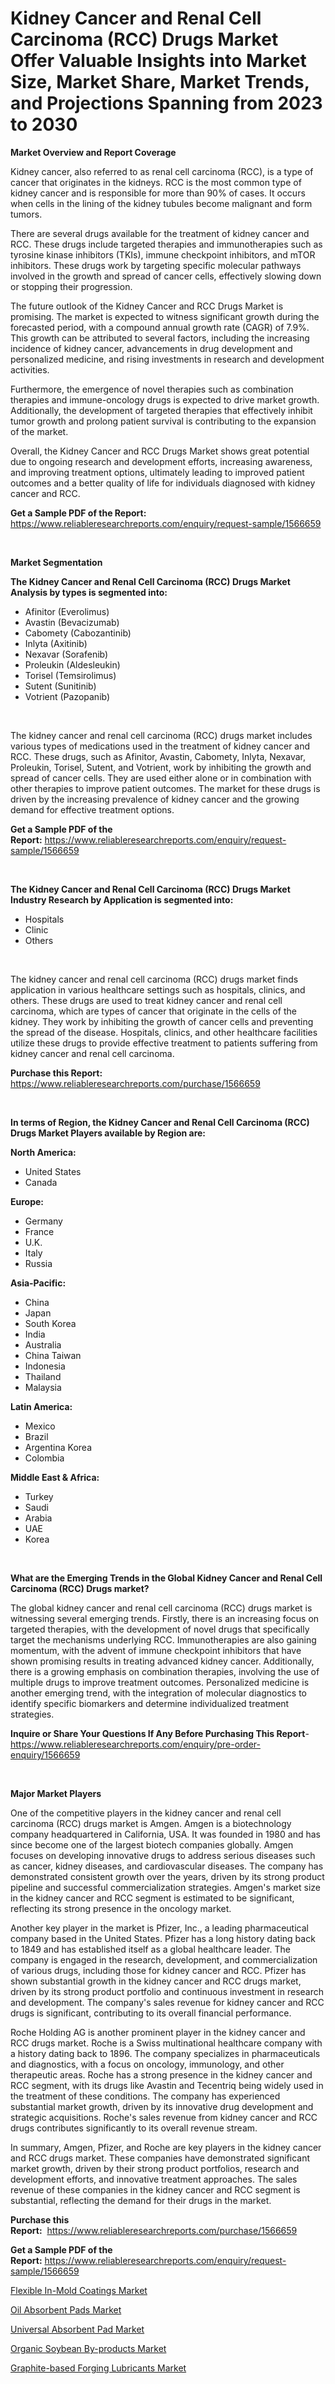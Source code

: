 <p><h1>Kidney Cancer and Renal Cell Carcinoma (RCC) Drugs Market Offer Valuable Insights into Market Size, Market Share, Market Trends, and Projections Spanning from 2023 to 2030</h1></p><p><strong>Market Overview and Report Coverage</strong></p>
<p><p>Kidney cancer, also referred to as renal cell carcinoma (RCC), is a type of cancer that originates in the kidneys. RCC is the most common type of kidney cancer and is responsible for more than 90% of cases. It occurs when cells in the lining of the kidney tubules become malignant and form tumors.</p><p>There are several drugs available for the treatment of kidney cancer and RCC. These drugs include targeted therapies and immunotherapies such as tyrosine kinase inhibitors (TKIs), immune checkpoint inhibitors, and mTOR inhibitors. These drugs work by targeting specific molecular pathways involved in the growth and spread of cancer cells, effectively slowing down or stopping their progression.</p><p>The future outlook of the Kidney Cancer and RCC Drugs Market is promising. The market is expected to witness significant growth during the forecasted period, with a compound annual growth rate (CAGR) of 7.9%. This growth can be attributed to several factors, including the increasing incidence of kidney cancer, advancements in drug development and personalized medicine, and rising investments in research and development activities.</p><p>Furthermore, the emergence of novel therapies such as combination therapies and immune-oncology drugs is expected to drive market growth. Additionally, the development of targeted therapies that effectively inhibit tumor growth and prolong patient survival is contributing to the expansion of the market.</p><p>Overall, the Kidney Cancer and RCC Drugs Market shows great potential due to ongoing research and development efforts, increasing awareness, and improving treatment options, ultimately leading to improved patient outcomes and a better quality of life for individuals diagnosed with kidney cancer and RCC.</p></p>
<p><strong>Get a Sample PDF of the Report:</strong> <a href="https://www.reliableresearchreports.com/enquiry/request-sample/1566659">https://www.reliableresearchreports.com/enquiry/request-sample/1566659</a></p>
<p>&nbsp;</p>
<p><strong>Market Segmentation</strong></p>
<p><strong>The Kidney Cancer and Renal Cell Carcinoma (RCC) Drugs Market Analysis by types is segmented into:</strong></p>
<p><ul><li>Afinitor (Everolimus)</li><li>Avastin (Bevacizumab)</li><li>Cabomety (Cabozantinib)</li><li>Inlyta (Axitinib)</li><li>Nexavar (Sorafenib)</li><li>Proleukin (Aldesleukin)</li><li>Torisel (Temsirolimus)</li><li>Sutent (Sunitinib)</li><li>Votrient (Pazopanib)</li></ul></p>
<p>&nbsp;</p>
<p><p>The kidney cancer and renal cell carcinoma (RCC) drugs market includes various types of medications used in the treatment of kidney cancer and RCC. These drugs, such as Afinitor, Avastin, Cabomety, Inlyta, Nexavar, Proleukin, Torisel, Sutent, and Votrient, work by inhibiting the growth and spread of cancer cells. They are used either alone or in combination with other therapies to improve patient outcomes. The market for these drugs is driven by the increasing prevalence of kidney cancer and the growing demand for effective treatment options.</p></p>
<p><strong>Get a Sample PDF of the Report:</strong>&nbsp;<a href="https://www.reliableresearchreports.com/enquiry/request-sample/1566659">https://www.reliableresearchreports.com/enquiry/request-sample/1566659</a></p>
<p>&nbsp;</p>
<p><strong>The Kidney Cancer and Renal Cell Carcinoma (RCC) Drugs Market Industry Research by Application is segmented into:</strong></p>
<p><ul><li>Hospitals</li><li>Clinic</li><li>Others</li></ul></p>
<p>&nbsp;</p>
<p><p>The kidney cancer and renal cell carcinoma (RCC) drugs market finds application in various healthcare settings such as hospitals, clinics, and others. These drugs are used to treat kidney cancer and renal cell carcinoma, which are types of cancer that originate in the cells of the kidney. They work by inhibiting the growth of cancer cells and preventing the spread of the disease. Hospitals, clinics, and other healthcare facilities utilize these drugs to provide effective treatment to patients suffering from kidney cancer and renal cell carcinoma.</p></p>
<p><strong>Purchase this Report:</strong>&nbsp; <a href="https://www.reliableresearchreports.com/purchase/1566659">https://www.reliableresearchreports.com/purchase/1566659</a></p>
<p>&nbsp;</p>
<p><strong>In terms of Region, the Kidney Cancer and Renal Cell Carcinoma (RCC) Drugs Market Players available by Region are:</strong></p>
<p>
    <p> <strong> North America: </strong>
        <ul>
            <li>United States</li>
            <li>Canada</li>
        </ul>
        </p> 
    <p> <strong> Europe: </strong>
        <ul>
            <li>Germany</li>
            <li>France</li>
            <li>U.K.</li>
            <li>Italy</li>
            <li>Russia</li>
        </ul>
        </p> 
    <p> <strong> Asia-Pacific: </strong>
        <ul>
            <li>China</li>
            <li>Japan</li>
            <li>South Korea</li>
            <li>India</li>
            <li>Australia</li>
            <li>China Taiwan</li>
            <li>Indonesia</li>
            <li>Thailand</li>
            <li>Malaysia</li>
        </ul>
        </p> 
    <p> <strong> Latin America: </strong>
        <ul>
            <li>Mexico</li>
            <li>Brazil</li>
            <li>Argentina Korea</li>
            <li>Colombia</li>
        </ul>
        </p> 
    <p> <strong> Middle East & Africa: </strong>
        <ul>
            <li>Turkey</li>
            <li>Saudi</li>
            <li>Arabia</li>
            <li>UAE</li>
            <li>Korea</li>
        </ul>
    </p>
    </p>
<p>&nbsp;</p>
<p><strong>What are the Emerging Trends in the Global Kidney Cancer and Renal Cell Carcinoma (RCC) Drugs market?</strong></p>
<p><p>The global kidney cancer and renal cell carcinoma (RCC) drugs market is witnessing several emerging trends. Firstly, there is an increasing focus on targeted therapies, with the development of novel drugs that specifically target the mechanisms underlying RCC. Immunotherapies are also gaining momentum, with the advent of immune checkpoint inhibitors that have shown promising results in treating advanced kidney cancer. Additionally, there is a growing emphasis on combination therapies, involving the use of multiple drugs to improve treatment outcomes. Personalized medicine is another emerging trend, with the integration of molecular diagnostics to identify specific biomarkers and determine individualized treatment strategies.</p></p>
<p><strong>Inquire or Share Your Questions If Any Before Purchasing This Report</strong>- <a href="https://www.reliableresearchreports.com/enquiry/pre-order-enquiry/1566659">https://www.reliableresearchreports.com/enquiry/pre-order-enquiry/1566659</a></p>
<p>&nbsp;</p>
<p><strong>Major Market Players</strong></p>
<p><p>One of the competitive players in the kidney cancer and renal cell carcinoma (RCC) drugs market is Amgen. Amgen is a biotechnology company headquartered in California, USA. It was founded in 1980 and has since become one of the largest biotech companies globally. Amgen focuses on developing innovative drugs to address serious diseases such as cancer, kidney diseases, and cardiovascular diseases. The company has demonstrated consistent growth over the years, driven by its strong product pipeline and successful commercialization strategies. Amgen's market size in the kidney cancer and RCC segment is estimated to be significant, reflecting its strong presence in the oncology market.</p><p>Another key player in the market is Pfizer, Inc., a leading pharmaceutical company based in the United States. Pfizer has a long history dating back to 1849 and has established itself as a global healthcare leader. The company is engaged in the research, development, and commercialization of various drugs, including those for kidney cancer and RCC. Pfizer has shown substantial growth in the kidney cancer and RCC drugs market, driven by its strong product portfolio and continuous investment in research and development. The company's sales revenue for kidney cancer and RCC drugs is significant, contributing to its overall financial performance.</p><p>Roche Holding AG is another prominent player in the kidney cancer and RCC drugs market. Roche is a Swiss multinational healthcare company with a history dating back to 1896. The company specializes in pharmaceuticals and diagnostics, with a focus on oncology, immunology, and other therapeutic areas. Roche has a strong presence in the kidney cancer and RCC segment, with its drugs like Avastin and Tecentriq being widely used in the treatment of these conditions. The company has experienced substantial market growth, driven by its innovative drug development and strategic acquisitions. Roche's sales revenue from kidney cancer and RCC drugs contributes significantly to its overall revenue stream.</p><p>In summary, Amgen, Pfizer, and Roche are key players in the kidney cancer and RCC drugs market. These companies have demonstrated significant market growth, driven by their strong product portfolios, research and development efforts, and innovative treatment approaches. The sales revenue of these companies in the kidney cancer and RCC segment is substantial, reflecting the demand for their drugs in the market.</p></p>
<p><strong>Purchase this Report:</strong>&nbsp;&nbsp;<a href="https://www.reliableresearchreports.com/purchase/1566659">https://www.reliableresearchreports.com/purchase/1566659</a></p>
<p></p>
<p><strong>Get a Sample PDF of the Report:</strong>&nbsp;<a href="https://www.reliableresearchreports.com/enquiry/request-sample/1566659">https://www.reliableresearchreports.com/enquiry/request-sample/1566659</a></p>
<p><p><a href="https://www.linkedin.com/pulse/flexible-in-mold-coatings-market-size-share-global-xfiwe/">Flexible In-Mold Coatings Market</a></p><p><a href="https://medium.com/@debramedina73/oil-absorbent-pads-market-size-growth-forecast-2023-2030-55fdd413db38">Oil Absorbent Pads Market</a></p><p><a href="https://medium.com/@brittanyrobertson07/universal-absorbent-pad-market-size-growth-forecast-2023-2030-27b334daceb0">Universal Absorbent Pad Market</a></p><p><a href="https://www.linkedin.com/pulse/organic-soybean-by-products-market-size-2023-2030-global-vx5rc/">Organic Soybean By-products Market</a></p><p><a href="https://www.linkedin.com/pulse/graphite-based-forging-lubricants-market-size-share-4wnce/">Graphite-based Forging Lubricants Market</a></p></p>